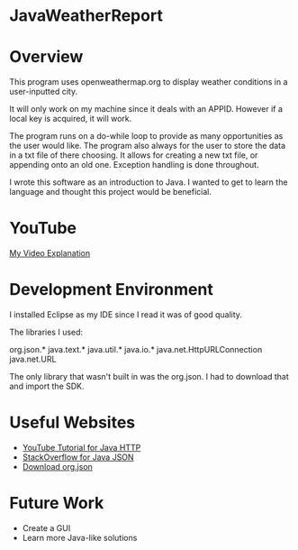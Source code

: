 # JavaWeatherReport


# Overview

This program uses openweathermap.org to display weather conditions in a user-inputted city.

It will only work on my machine since it deals with an APPID. However if a local key is acquired, it will work.

The program runs on a do-while loop to provide as many opportunities as the user would like. The program also always for the user to store the data in a txt file of there choosing. It allows for creating a new txt file, or appending onto an old one. Exception handling is done throughout.


I wrote this software as an introduction to Java. I wanted to get to learn the language and thought this project would be beneficial.

# YouTube
[My Video Explanation](https://www.youtube.com/watch?v=35xYmYbJAdE)

# Development Environment

I installed Eclipse as my IDE since I read it was of good quality.

The libraries I used:

org.json.*
java.text.*
java.util.*
java.io.*
java.net.HttpURLConnection
java.net.URL

The only library that wasn't built in was the org.json. I had to download that and import the SDK.

# Useful Websites

* [YouTube Tutorial for Java HTTP](https://www.youtube.com/watch?v=7H0sqS-ZJw0)
* [StackOverflow for Java JSON](https://stackoverflow.com/questions/2591098/how-to-parse-json-in-java)
* [Download org.json](https://mvnrepository.com/artifact/org.json/json/20140107)

# Future Work

* Create a GUI
* Learn more Java-like solutions

